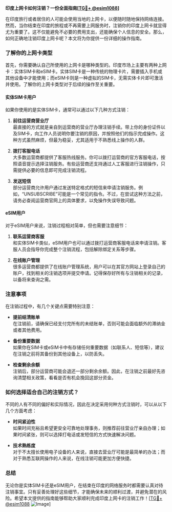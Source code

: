 **印度上网卡如何注销？一份全面指南[[TG💪+ @esim1088](https://t.me/s/esim1088)]**

在印度旅行或者居住的人可能会使用当地的上网卡，以便随时随地保持网络连接。然而，当你结束在印度的旅程或不再需要上网服务时，注销你的印度上网卡就显得尤为重要了。这不仅能避免不必要的费用支出，还能确保个人信息的安全。那么，如何正确地注销印度上网卡呢？本文将为你提供一份详细的操作指南。

### 了解你的上网卡类型

首先，你需要确认自己所使用的上网卡是哪种类型的。印度市场上主要有两种上网卡：实体SIM卡和eSIM卡。实体SIM卡是一种传统的物理卡片，需要插入手机或其他设备中才能使用；而eSIM卡则是一种虚拟的SIM卡，无需实体卡片即可激活并使用。了解你的上网卡类型对于后续的操作至关重要。

#### 实体SIM卡用户

如果你使用的是实体SIM卡，通常可以通过以下几种方式注销：

1. **前往运营商营业厅**  
   最直接的方式就是亲自到运营商的营业厅办理注销手续。带上你的身份证件以及SIM卡，向工作人员说明你要注销的原因，并按照他们的指示完成操作。这种方式虽然麻烦，但最为稳妥，尤其适用于不熟悉线上操作的人群。

2. **拨打客服电话**  
   大多数运营商都提供了客服热线服务。你可以拨打运营商的官方客服电话，按照语音提示选择注销服务。有些运营商还支持通过人工客服进行注销操作，只需提供必要的信息即可完成注销流程。

3. **发送短信**  
   部分运营商允许用户通过发送特定格式的短信来申请注销服务。例如，“UNSUBSCRIBE”可能是一个常见的指令。不过，在尝试这种方法之前，请务必查阅运营商官网上的具体要求，以免操作失误导致问题。

#### eSIM用户

对于eSIM用户来说，注销过程相对简单，但也需要注意细节：

1. **联系运营商客服**  
   和实体SIM卡类似，eSIM用户也可以通过拨打运营商客服电话来申请注销。客服人员会指导你完成整个注销流程，包括解除绑定关系等步骤。

2. **在线账户管理**  
   很多运营商都提供了在线账户管理系统，用户可以在其官方网站上登录自己的账户，找到相关的注销选项并提交申请。记得保存好所有与注销相关的记录，以备将来查询之需。

### 注意事项

在注销过程中，有几个关键点需要特别注意：

- **提前结清账单**  
  在注销前，请确保已经支付完所有的未结账单，否则可能会面临额外的滞纳金或者其他费用。

- **备份重要数据**  
  如果你在SIM卡或eSIM卡中有存储任何重要数据（如联系人、短信等），建议在注销之前将其备份到其他设备上，以防丢失。

- **检查剩余余额**  
  注销后，部分运营商可能会退还一部分剩余余额。因此，在注销之前最好先咨询清楚相关政策，看看是否有机会挽回这部分资金。

### 如何选择适合自己的注销方式？

不同的人有不同的偏好和实际情况，因此在决定采用何种方式注销时，可以从以下几个方面考虑：

- **时间紧迫性**  
  如果时间充裕且希望更安全可靠地处理事务，则推荐前往营业厅亲自办理；如果时间紧张，则可以选择打电话或发短信的方式快速解决问题。

- **技术熟练度**  
  对于不太擅长使用电子设备的人来说，直接去营业厅可能是最简单的办法；而对于熟悉互联网操作的人来说，在线注销可能更加方便快捷。

### 总结

无论你是实体SIM卡还是eSIM用户，在结束在印度的网络服务时都需要认真对待注销事宜。只有妥善处理好这些细节，才能确保未来的顺利过渡，并避免潜在的风险。希望本文提供的指南能够帮助大家顺利完成印度上网卡的注销工作！[[TG💪+ @esim1088](https://t.me/s/esim1088) ![Image](https://i.postimg.cc/4NQfJmqS/Snipaste-2025-05-13-00-14-12.png)]